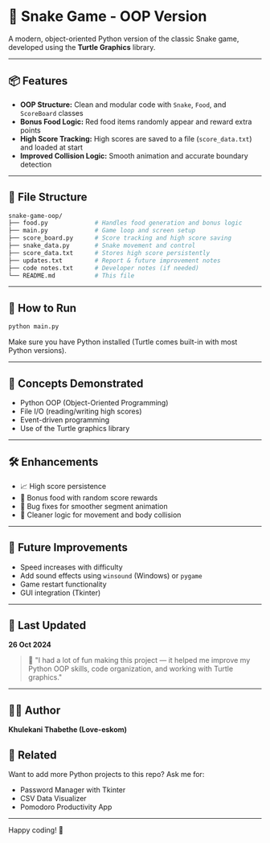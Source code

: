 # 🐍 Snake Game - OOP Version

A modern, object-oriented Python version of the classic Snake game, developed using the **Turtle Graphics** library.

---

## 📦 Features

- **OOP Structure:** Clean and modular code with `Snake`, `Food`, and `ScoreBoard` classes
- **Bonus Food Logic:** Red food items randomly appear and reward extra points
- **High Score Tracking:** High scores are saved to a file (`score_data.txt`) and loaded at start
- **Improved Collision Logic:** Smooth animation and accurate boundary detection

---

## 📁 File Structure

```bash
snake-game-oop/
├── food.py             # Handles food generation and bonus logic
├── main.py             # Game loop and screen setup
├── score_board.py      # Score tracking and high score saving
├── snake_data.py       # Snake movement and control
├── score_data.txt      # Stores high score persistently
├── updates.txt         # Report & future improvement notes
├── code notes.txt      # Developer notes (if needed)
└── README.md           # This file
```

---

## 🧪 How to Run

```bash
python main.py
```
Make sure you have Python installed (Turtle comes built-in with most Python versions).

---

## 🧠 Concepts Demonstrated

- Python OOP (Object-Oriented Programming)
- File I/O (reading/writing high scores)
- Event-driven programming
- Use of the Turtle graphics library

---

## 🛠 Enhancements

- 📈 High score persistence
- 🎯 Bonus food with random score rewards
- 🧼 Bug fixes for smoother segment animation
- 🧠 Cleaner logic for movement and body collision

---

## 🎯 Future Improvements

- Speed increases with difficulty
- Add sound effects using `winsound` (Windows) or `pygame`
- Game restart functionality
- GUI integration (Tkinter)

---

## 📅 Last Updated
**26 Oct 2024**

> 💬 "I had a lot of fun making this project — it helped me improve my Python OOP skills, code organization, and working with Turtle graphics."

---

## 👨‍💻 Author
**Khulekani Thabethe (Love-eskom)**  


## 📂 Related
Want to add more Python projects to this repo? Ask me for:
- Password Manager with Tkinter
- CSV Data Visualizer
- Pomodoro Productivity App

---

Happy coding! 🚀
